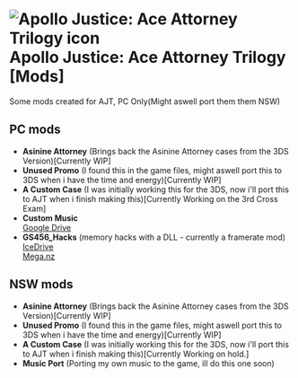 # ![Apollo Justice: Ace Attorney Trilogy icon](/ajaa-trilogy.ico) Apollo Justice: Ace Attorney Trilogy [Mods]
Some mods created for AJT, PC Only(Might aswell port them them NSW)
## PC mods
- **Asinine Attorney** (Brings back the Asinine Attorney cases from the 3DS Version)[Currently WIP]<br>
- **Unused Promo** (I found this in the game files, might aswell port this to 3DS when i have the time and energy)[Currently WIP]<br>
- **A Custom Case** (I was initially working this for the 3DS, now i'll port this to AJT when i finish making this)[Currently Working on the 3rd Cross Exam]<br>
- **Custom Music**<br>
  [Google Drive](https://drive.google.com/file/d/1qdhnxbOdv5AVau7KDbbHPX15fjTk2QWQ/view?usp=sharing)<br>
- **GS456_Hacks** (memory hacks with a DLL - currently a framerate mod)<br>
[IceDrive](https://icedrive.net/s/AQhvSjkAG2tP91Y9Zx9ZR4f3t5YG)<br>
[Mega.nz](https://mega.nz/file/seMQzbDZ#nnJ_yTkLVDjT2voko7YkoRaFyeiONpTgYkG_y5nNg34)
## NSW mods
- **Asinine Attorney** (Brings back the Asinine Attorney cases from the 3DS Version)[Currently WIP]<br>
- **Unused Promo** (I found this in the game files, might aswell port this to 3DS when i have the time and energy)[Currently WIP]<br>
- **A Custom Case** (I was initially working this for the 3DS, now i'll port this to AJT when i finish making this)[Currently Working on hold.]<br>
- **Music Port** (Porting my own music to the game, ill do this one soon)<br>
